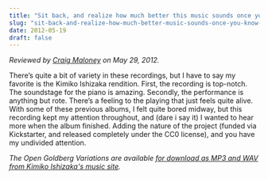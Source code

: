 ```yaml
---
title: "Sit back, and realize how much better this music sounds once you know that you can share it with your friends."
slug: "sit-back-and-realize-how-much-better-music-sounds-once-you-know-you-can-share-it-your-friends"
date: 2012-05-19
draft: false
---
```

*Reviewed by [Craig Maloney](http://decafbad.net/2012/05/29/variations-of-goldberg-variations/) on May 29, 2012.*

There’s quite a bit of variety in these recordings, but I have to say my favorite is the Kimiko Ishizaka rendition. First, the recording is top-notch. The soundstage for the piano is amazing. Secondly, the performance is anything but rote. There’s a feeling to the playing that just feels quite alive. With some of these previous albums, I felt quite bored midway, but this recording kept my attention throughout, and (dare i say it) I wanted to hear more when the album finished. Adding the nature of the project (funded via Kickstarter, and released completely under the CC0 license), and you have my undivided attention.


<em>The Open Goldberg Variations are available [for download as MP3 and WAV from Kimiko Ishizaka's music site](https://music.kimiko-pianko.com).</em>

